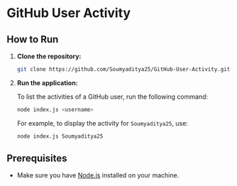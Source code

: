 # GitHub User Activity

## How to Run

1. **Clone the repository:**

   ```bash
   git clone https://github.com/Soumyaditya25/GitHub-User-Activity.git
   ```
2. **Run the application:**

   To list the activities of a GitHub user, run the following command:

   ```bash
   node index.js <username>
   ```

   For example, to display the activity for `Soumyaditya25`, use:

   ```bash
   node index.js Soumyaditya25
   ```

## Prerequisites

- Make sure you have [Node.js](https://nodejs.org) installed on your machine.

